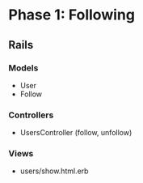 # Phase 1: Following

## Rails
### Models
* User
* Follow

### Controllers
* UsersController (follow, unfollow)

### Views
* users/show.html.erb
